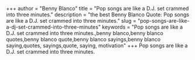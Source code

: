 +++
author = "Benny Blanco"
title = "Pop songs are like a D.J. set crammed into three minutes."
description = "the best Benny Blanco Quote: Pop songs are like a D.J. set crammed into three minutes."
slug = "pop-songs-are-like-a-dj-set-crammed-into-three-minutes"
keywords = "Pop songs are like a D.J. set crammed into three minutes.,benny blanco,benny blanco quotes,benny blanco quote,benny blanco sayings,benny blanco saying,quotes, sayings,quote, saying, motivation"
+++
Pop songs are like a D.J. set crammed into three minutes.
